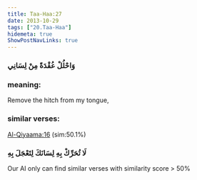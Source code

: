 ```yaml
---
title: Taa-Haa:27
date: 2013-10-29
tags: ["20.Taa-Haa"]
hidemeta: true 
ShowPostNavLinks: true 
---
```

### وَاحْلُلْ عُقْدَةً مِنْ لِسَانِي
### meaning: 
Remove the hitch from my tongue,
### similar verses: 

[Al-Qiyaama:16](/75/16) (sim:50.1%)

### لَا تُحَرِّكْ بِهِ لِسَانَكَ لِتَعْجَلَ بِهِ

Our AI only can find similar verses with similarity score > 50% 



